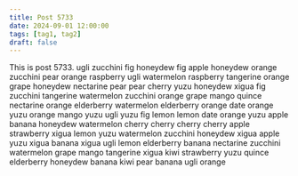 ```yaml
---
title: Post 5733
date: 2024-09-01 12:00:00
tags: [tag1, tag2]
draft: false
---
```

This is post 5733.
ugli
zucchini
fig
honeydew
fig
apple
honeydew
orange
zucchini
pear
orange
raspberry
ugli
watermelon
raspberry
tangerine
orange
grape
honeydew
nectarine
pear
pear
cherry
yuzu
honeydew
xigua
fig
zucchini
tangerine
watermelon
zucchini
orange
grape
mango
quince
nectarine
orange
elderberry
watermelon
elderberry
orange
date
orange
yuzu
orange
mango
yuzu
ugli
yuzu
fig
lemon
lemon
date
orange
yuzu
apple
banana
honeydew
watermelon
cherry
cherry
cherry
cherry
apple
strawberry
xigua
lemon
yuzu
watermelon
zucchini
honeydew
xigua
apple
yuzu
xigua
banana
xigua
ugli
lemon
elderberry
banana
nectarine
zucchini
watermelon
grape
mango
tangerine
xigua
kiwi
strawberry
yuzu
quince
elderberry
honeydew
banana
kiwi
pear
banana
ugli
orange
